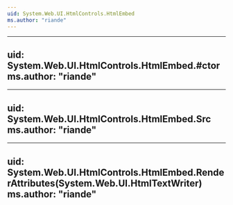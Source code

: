 ```yaml
---
uid: System.Web.UI.HtmlControls.HtmlEmbed
ms.author: "riande"
---
```


---
uid: System.Web.UI.HtmlControls.HtmlEmbed.#ctor
ms.author: "riande"
---

---
uid: System.Web.UI.HtmlControls.HtmlEmbed.Src
ms.author: "riande"
---

---
uid: System.Web.UI.HtmlControls.HtmlEmbed.RenderAttributes(System.Web.UI.HtmlTextWriter)
ms.author: "riande"
---
